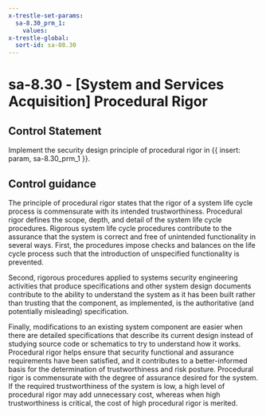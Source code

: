 ```yaml
---
x-trestle-set-params:
  sa-8.30_prm_1:
    values:
x-trestle-global:
  sort-id: sa-08.30
---
```


# sa-8.30 - \[System and Services Acquisition\] Procedural Rigor

## Control Statement

Implement the security design principle of procedural rigor in {{ insert: param, sa-8.30_prm_1 }}.

## Control guidance

The principle of procedural rigor states that the rigor of a system life cycle process is commensurate with its intended trustworthiness. Procedural rigor defines the scope, depth, and detail of the system life cycle procedures. Rigorous system life cycle procedures contribute to the assurance that the system is correct and free of unintended functionality in several ways. First, the procedures impose checks and balances on the life cycle process such that the introduction of unspecified functionality is prevented.

Second, rigorous procedures applied to systems security engineering activities that produce specifications and other system design documents contribute to the ability to understand the system as it has been built rather than trusting that the component, as implemented, is the authoritative (and potentially misleading) specification.

Finally, modifications to an existing system component are easier when there are detailed specifications that describe its current design instead of studying source code or schematics to try to understand how it works. Procedural rigor helps ensure that security functional and assurance requirements have been satisfied, and it contributes to a better-informed basis for the determination of trustworthiness and risk posture. Procedural rigor is commensurate with the degree of assurance desired for the system. If the required trustworthiness of the system is low, a high level of procedural rigor may add unnecessary cost, whereas when high trustworthiness is critical, the cost of high procedural rigor is merited.
